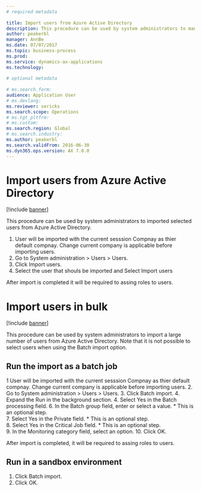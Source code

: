 ```yaml
--- 
# required metadata 
 
title: Import users from Azure Active Directory
description: This procedure can be used by system administrators to manually import selected users or to import a large number of users from Azure Active Directory. 
author: peakerbl
manager: AnnBe 
ms.date: 07/07/2017
ms.topic: business-process 
ms.prod:  
ms.service: dynamics-ax-applications 
ms.technology:  
 
# optional metadata 
 
# ms.search.form:   
audience: Application User 
# ms.devlang:  
ms.reviewer: sericks
ms.search.scope: Operations 
# ms.tgt_pltfrm:  
# ms.custom:  
ms.search.region: Global
# ms.search.industry: 
ms.author: peakerbl
ms.search.validFrom: 2016-06-30 
ms.dyn365.ops.version: AX 7.0.0 
---
```

# Import users from Azure Active Directory

[!include [banner](../../includes/banner.md)]

This procedure can be used by system administrators to imported selected users from Azure Active Directory.

1. User will be imported with the current sesssion Compnay as thier default compnay. Change current company is applicable before importing users.
2. Go to System administration > Users > Users.
3. Click Import users.
4. Select the user that shouls be imported and Select Import users

After import is completed it will be required to assing roles to users.

# Import users in bulk

[!include [banner](../../includes/banner.md)]

This procedure can be used by system administrators to import a large number of users from Azure Active Directory.
Note that it is not possible to select users when using the Batch import option.


## Run the import as a batch job
1  User will be imported with the current sesssion Compnay as thier default compnay. Change current company is applicable before importing users.
2. Go to System administration > Users > Users.
3. Click Batch import.
4. Expand the Run in the background section.
4. Select Yes in the Batch processing field.
6. In the Batch group field, enter or select a value.
    * This is an optional step.  
7. Select Yes in the Private field.
    * This is an optional step.  
8. Select Yes in the Critical Job field.
    * This is an optional step.  
9. In the Monitoring category field, select an option.
10. Click OK.

After import is completed, it will be required to assing roles to users.

## Run in a sandbox environment
1. Click Batch import.
2. Click OK.

